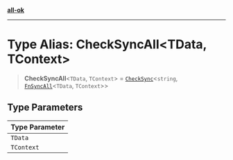 [**all-ok**](../../README.md)

***

# Type Alias: CheckSyncAll\<TData, TContext\>

> **CheckSyncAll**\<`TData`, `TContext`\> = [`CheckSync`](../../type-aliases/CheckSync.md)\<`string`, [`FnSyncAll`](FnSyncAll.md)\<`TData`, `TContext`\>\>

## Type Parameters

| Type Parameter |
| ------ |
| `TData` |
| `TContext` |
